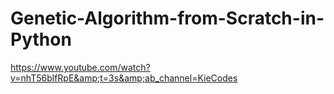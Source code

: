 # Genetic-Algorithm-from-Scratch-in-Python
https://www.youtube.com/watch?v=nhT56blfRpE&amp;t=3s&amp;ab_channel=KieCodes
